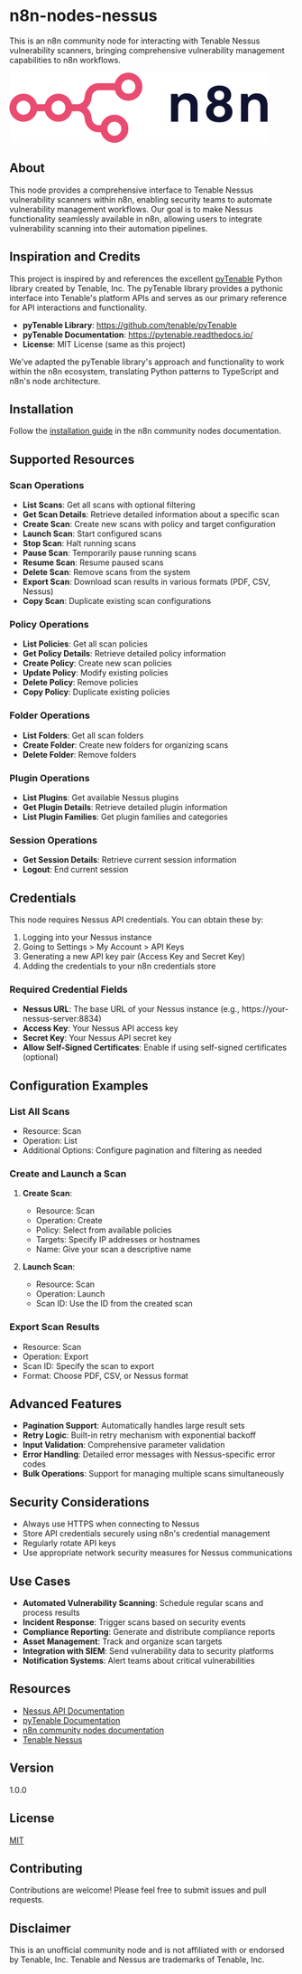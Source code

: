 # n8n-nodes-nessus

This is an n8n community node for interacting with Tenable Nessus vulnerability scanners, bringing comprehensive vulnerability management capabilities to n8n workflows.

![n8n](https://raw.githubusercontent.com/n8n-io/n8n/master/assets/n8n-logo.png)

## About

This node provides a comprehensive interface to Tenable Nessus vulnerability scanners within n8n, enabling security teams to automate vulnerability management workflows. Our goal is to make Nessus functionality seamlessly available in n8n, allowing users to integrate vulnerability scanning into their automation pipelines.

## Inspiration and Credits

This project is inspired by and references the excellent [pyTenable](https://github.com/tenable/pyTenable) Python library created by Tenable, Inc. The pyTenable library provides a pythonic interface into Tenable's platform APIs and serves as our primary reference for API interactions and functionality.

- **pyTenable Library**: https://github.com/tenable/pyTenable
- **pyTenable Documentation**: https://pytenable.readthedocs.io/
- **License**: MIT License (same as this project)

We've adapted the pyTenable library's approach and functionality to work within the n8n ecosystem, translating Python patterns to TypeScript and n8n's node architecture.

## Installation

Follow the [installation guide](https://docs.n8n.io/integrations/community-nodes/installation/) in the n8n community nodes documentation.

## Supported Resources

### Scan Operations
- **List Scans**: Get all scans with optional filtering
- **Get Scan Details**: Retrieve detailed information about a specific scan
- **Create Scan**: Create new scans with policy and target configuration
- **Launch Scan**: Start configured scans
- **Stop Scan**: Halt running scans
- **Pause Scan**: Temporarily pause running scans
- **Resume Scan**: Resume paused scans
- **Delete Scan**: Remove scans from the system
- **Export Scan**: Download scan results in various formats (PDF, CSV, Nessus)
- **Copy Scan**: Duplicate existing scan configurations

### Policy Operations
- **List Policies**: Get all scan policies
- **Get Policy Details**: Retrieve detailed policy information
- **Create Policy**: Create new scan policies
- **Update Policy**: Modify existing policies
- **Delete Policy**: Remove policies
- **Copy Policy**: Duplicate existing policies

### Folder Operations
- **List Folders**: Get all scan folders
- **Create Folder**: Create new folders for organizing scans
- **Delete Folder**: Remove folders

### Plugin Operations
- **List Plugins**: Get available Nessus plugins
- **Get Plugin Details**: Retrieve detailed plugin information
- **List Plugin Families**: Get plugin families and categories

### Session Operations
- **Get Session Details**: Retrieve current session information
- **Logout**: End current session

## Credentials

This node requires Nessus API credentials. You can obtain these by:

1. Logging into your Nessus instance
2. Going to Settings > My Account > API Keys
3. Generating a new API key pair (Access Key and Secret Key)
4. Adding the credentials to your n8n credentials store

### Required Credential Fields
- **Nessus URL**: The base URL of your Nessus instance (e.g., https://your-nessus-server:8834)
- **Access Key**: Your Nessus API access key
- **Secret Key**: Your Nessus API secret key
- **Allow Self-Signed Certificates**: Enable if using self-signed certificates (optional)

## Configuration Examples

### List All Scans
- Resource: Scan
- Operation: List
- Additional Options: Configure pagination and filtering as needed

### Create and Launch a Scan
1. **Create Scan**:
   - Resource: Scan
   - Operation: Create
   - Policy: Select from available policies
   - Targets: Specify IP addresses or hostnames
   - Name: Give your scan a descriptive name

2. **Launch Scan**:
   - Resource: Scan
   - Operation: Launch
   - Scan ID: Use the ID from the created scan

### Export Scan Results
- Resource: Scan
- Operation: Export
- Scan ID: Specify the scan to export
- Format: Choose PDF, CSV, or Nessus format

## Advanced Features

- **Pagination Support**: Automatically handles large result sets
- **Retry Logic**: Built-in retry mechanism with exponential backoff
- **Input Validation**: Comprehensive parameter validation
- **Error Handling**: Detailed error messages with Nessus-specific error codes
- **Bulk Operations**: Support for managing multiple scans simultaneously

## Security Considerations

- Always use HTTPS when connecting to Nessus
- Store API credentials securely using n8n's credential management
- Regularly rotate API keys
- Use appropriate network security measures for Nessus communications

## Use Cases

- **Automated Vulnerability Scanning**: Schedule regular scans and process results
- **Incident Response**: Trigger scans based on security events
- **Compliance Reporting**: Generate and distribute compliance reports
- **Asset Management**: Track and organize scan targets
- **Integration with SIEM**: Send vulnerability data to security platforms
- **Notification Systems**: Alert teams about critical vulnerabilities

## Resources

- [Nessus API Documentation](https://docs.tenable.com/nessus/Content/NessusAPIReference.htm)
- [pyTenable Documentation](https://pytenable.readthedocs.io/)
- [n8n community nodes documentation](https://docs.n8n.io/integrations/community-nodes/)
- [Tenable Nessus](https://www.tenable.com/products/nessus)

## Version

1.0.0

## License

[MIT](LICENSE.md)

## Contributing

Contributions are welcome! Please feel free to submit issues and pull requests.

## Disclaimer

This is an unofficial community node and is not affiliated with or endorsed by Tenable, Inc. Tenable and Nessus are trademarks of Tenable, Inc.
